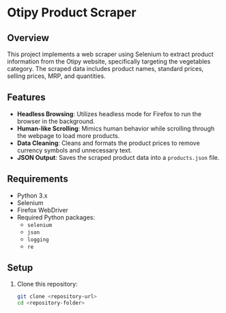 # Otipy Product Scraper

## Overview

This project implements a web scraper using Selenium to extract product information from the Otipy website, specifically targeting the vegetables category. The scraped data includes product names, standard prices, selling prices, MRP, and quantities.

## Features

- **Headless Browsing**: Utilizes headless mode for Firefox to run the browser in the background.
- **Human-like Scrolling**: Mimics human behavior while scrolling through the webpage to load more products.
- **Data Cleaning**: Cleans and formats the product prices to remove currency symbols and unnecessary text.
- **JSON Output**: Saves the scraped product data into a `products.json` file.

## Requirements

- Python 3.x
- Selenium
- Firefox WebDriver
- Required Python packages:
  - `selenium`
  - `json`
  - `logging`
  - `re`

## Setup

1. Clone this repository:
   ```bash
   git clone <repository-url>
   cd <repository-folder>

